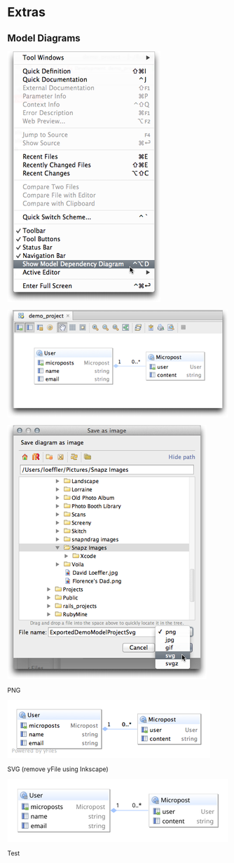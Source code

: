 # Extras #

## Model Diagrams ##

![ModelMenu](images/ShowModelMenu.png)

![Demo Project Model Diagram](images/DemoProjectModel.png)

![Export Model Diagram Dialog](images/ExportModelDiagramDialog.png)

PNG 

![Exported Demo Model Diagram](images/DemoExportDiagram.png)

SVG (remove yFile using Inkscape)

![SVG](images/ExportedDemoModelProjectSvg.svg)

<p> Test
<object data="images/ExportedDemoModelProjectSvg.svg" type="image/svg+xml" width="100%"/> 
</p>